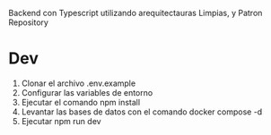 Backend con Typescript utilizando arequitectauras Limpias, y Patron Repository


# Dev

1. Clonar el archivo .env.example
2. Configurar las variables de entorno
3. Ejecutar el comando npm install
4. Levantar las bases de datos con el comando docker compose -d
4. Ejecutar npm run dev